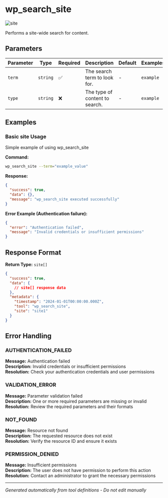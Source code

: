# wp_search_site

![site](https://img.shields.io/badge/category-site-lightblue)

Performs a site-wide search for content.

## Parameters

| Parameter | Type     | Required | Description                    | Default | Examples  |
| --------- | -------- | -------- | ------------------------------ | ------- | --------- |
| `term`    | `string` | ✅       | The search term to look for.   | -       | `example` |
| `type`    | `string` | ❌       | The type of content to search. | -       | `example` |

## Examples

### Basic site Usage

Simple example of using wp_search_site

**Command:**

```bash
wp_search_site --term="example_value"
```

**Response:**

```json
{
  "success": true,
  "data": {},
  "message": "wp_search_site executed successfully"
}
```

**Error Example (Authentication failure):**

```json
{
  "error": "Authentication failed",
  "message": "Invalid credentials or insufficient permissions"
}
```

## Response Format

**Return Type:** `site[]`

```json
{
  "success": true,
  "data": {
    // site[] response data
  },
  "metadata": {
    "timestamp": "2024-01-01T00:00:00.000Z",
    "tool": "wp_search_site",
    "site": "site1"
  }
}
```

## Error Handling

### AUTHENTICATION_FAILED

**Message:** Authentication failed  
**Description:** Invalid credentials or insufficient permissions  
**Resolution:** Check your authentication credentials and user permissions

### VALIDATION_ERROR

**Message:** Parameter validation failed  
**Description:** One or more required parameters are missing or invalid  
**Resolution:** Review the required parameters and their formats

### NOT_FOUND

**Message:** Resource not found  
**Description:** The requested resource does not exist  
**Resolution:** Verify the resource ID and ensure it exists

### PERMISSION_DENIED

**Message:** Insufficient permissions  
**Description:** The user does not have permission to perform this action  
**Resolution:** Contact an administrator to grant the necessary permissions

---

_Generated automatically from tool definitions - Do not edit manually_

